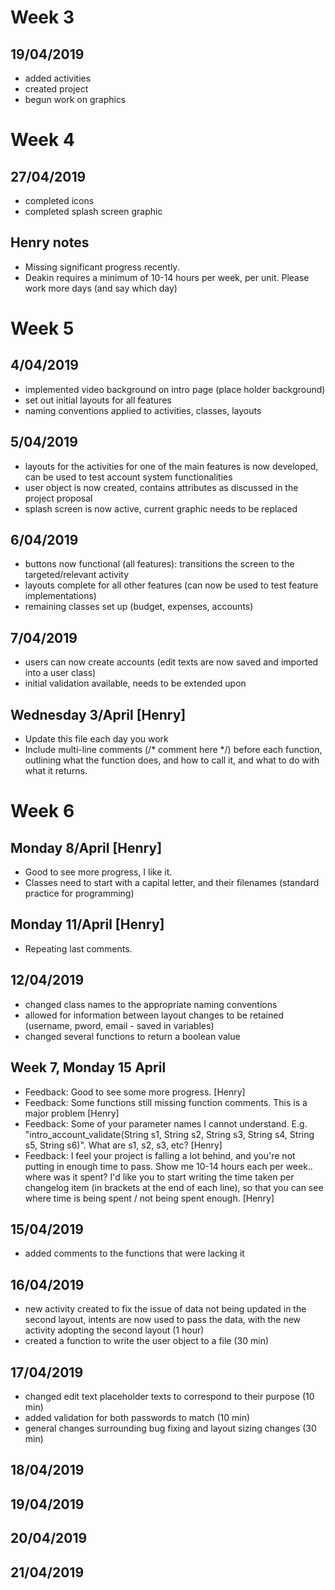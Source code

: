 # Week 3
## 19/04/2019
* added activities
* created project
* begun work on graphics


# Week 4
## 27/04/2019
* completed icons
* completed splash screen graphic

## Henry notes
- Missing significant progress recently.
- Deakin requires a minimum of 10-14 hours per week, per unit. Please work more days (and say which day)

# Week 5
## 4/04/2019 
* implemented video background on intro page (place holder background)
* set out initial layouts for all features
* naming conventions applied to activities, classes, layouts

## 5/04/2019 
* layouts for the activities for one of the main features is now developed, can be used to test account system functionalities
* user object is now created, contains attributes as discussed in the project proposal
* splash screen is now active, current graphic needs to be replaced

## 6/04/2019 
* buttons now functional (all features): transitions the screen to the targeted/relevant activity
* layouts complete for all other features (can now be used to test feature implementations)
* remaining classes set up (budget, expenses, accounts)

## 7/04/2019 
* users can now create accounts (edit texts are now saved and imported into a user class)
* initial validation available, needs to be extended upon

## Wednesday 3/April [Henry]
- Update this file each day you work
- Include multi-line comments (/* comment here */) before each function, outlining what the function does, and how to call it, and what to do with what it returns.

# Week 6

## Monday 8/April [Henry]
- Good to see more progress, I like it.
- Classes need to start with a capital letter, and their filenames (standard practice for programming)

## Monday 11/April [Henry]
- Repeating last comments.

## 12/04/2019
- changed class names to the appropriate naming conventions
- allowed for information between layout changes to be retained (username, pword, email - saved in variables)
- changed several functions to return a boolean value

## Week 7, Monday 15 April
- Feedback: Good to see some more progress. [Henry]
- Feedback: Some functions still missing function comments. This is a major problem [Henry]
- Feedback: Some of your parameter names I cannot understand. E.g. "intro_account_validate(String s1, String s2, String s3, String s4, String s5, String s6)". What are s1, s2, s3, etc? [Henry]
- Feedback: I feel your project is falling a lot behind, and you're not putting in enough time to pass. Show me 10-14 hours each per week.. where was it spent? I'd like you to start writing the time taken per changelog item (in brackets at the end of each line), so that you can see where time is being spent / not being spent enough. [Henry]

## 15/04/2019
- added comments to the functions that were lacking it

## 16/04/2019
- new activity created to fix the issue of data not being updated in the second layout, intents are now used to pass the data, with the new activity adopting the second layout (1 hour)
- created a function to write the user object to a file (30 min)

## 17/04/2019
- changed edit text placeholder texts to correspond to their purpose (10 min)
- added validation for both passwords to match (10 min)
- general changes surrounding bug fixing and layout sizing changes (30 min)

## 18/04/2019

## 19/04/2019

## 20/04/2019

## 21/04/2019

